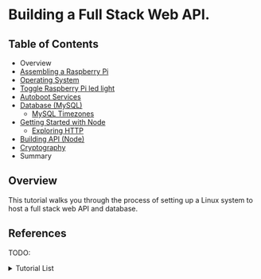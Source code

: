 # Building a Full Stack Web API.

## Table of Contents
 - Overview
 - [Assembling a Raspberry Pi](prep/README.md)
 - [Operating System](linux/README.md)
  - [Toggle Raspberry Pi led light](linux/embed/README.md)
  - [Autoboot Services](linux/embed/sysd/README.md)
 - [Database (MySQL)](db/README.md)</br>
   - [MySQL Timezones](db/MYSQLTZ.md)
 - [Getting Started with Node](web/README.md)
   - [Exploring HTTP](web/HTTP.md)
 - [Building API (Node)](web/api/js/src/iotapi/README.md)
 - [Cryptography](web/CRYPTO.md)
 - Summary

## Overview
This tutorial walks you through the process of setting up a Linux system to host a full stack web API and database.


## References
TODO:


<details><summary>Tutorial List</summary>
<br>

### Prep

[Raspberry Pi Prep](/prep/README.md)<br>

### Linux - WSl setup

[Operating System (Linux)](linux/README.md)<br>
[Toggle Raspberry Pi led light](linux/embed/README.md)<br>
[Autoboot Services](linux/embed/sysd/README.md)<br>

### Database

[(Part 1) Database (MySQL)](db/README.md)<br>
[(Part 2)  Tables, Querys, and SQL](db/README2.md)<br>
[(Part 3)  Working with Relations](db/README3.md)<br>
[(Part 4) Putting it all together](db/README4.md)<br>
[(Extras) Setting MySQL Timezone on Raspberry Pi](db/MYSQLTZ.md)<br>

### Web

[Getting Started with Node](web/README.md)<br>
[(Overview) Getting Started with Node](web/README)<br>
[(Part 1) Web API (Node)](web/api/js/src/iotapi/README.md)<br>
[(Part 2) Web API (Node)](web/api/js/src/iotapi/README2.md)<br>
[(Part 3) Web API (Node)](web/api/js/src/iotapi/README3.md)<br>
[(Part 4) Web API (Node)](web/api/js/src/iotapi/README4.md)<br>
[(Part 5) Web API (Node)](web/api/js/src/iotapi/README5.md)<br>

### UX

[Angular (Web Framework)](web/ux/README.md)<br>
[Angular (Web Framework) (Part 1)](web/ux/README2.md)<br>
[Angular (Web Framework) (Part 2)](web/ux/README3.md)<br>
[Angular (Web Framework) (Part 3)](web/ux/README4.md)<br>

### API

[Installing MySQL Connector for Python](web/api/py/README.md)

### Cryptography

[Crypto](web/CRYPTO.md)<br>

</details>
